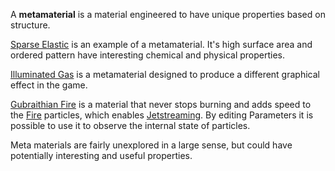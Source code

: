 A **metamaterial** is a material engineered to have unique properties based on structure.

[Sparse Elastic](/Sparse%20Elastic.md "Sparse Elastic") is an example of a metamaterial. It's high surface area and ordered pattern have interesting chemical and physical properties.

[Illuminated Gas](/Illuminated%20Gas.md "Illuminated Gas") is a metamaterial designed to produce a different graphical effect in the game.

[Gubraithian Fire](/Gubraithian%20Fire.md "Gubraithian Fire") is a material that never stops burning and adds speed to the [Fire](/Fire%20%28shader%29.md "Fire (shader)") particles, which enables [Jetstreaming](/Jetstream.md "Jetstream"). By editing Parameters it is possible to use it to observe the internal state of particles.

Meta materials are fairly unexplored in a large sense, but could have potentially interesting and useful properties.
